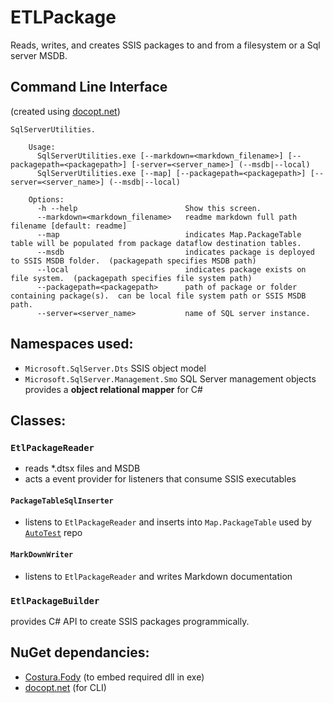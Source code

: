 ﻿# ETLPackage

Reads, writes, and creates SSIS packages to and from a filesystem or a Sql server MSDB.

## Command Line Interface
(created using [docopt.net](https://github.com/docopt/docopt.net))

    SqlServerUtilities.

        Usage:
          SqlServerUtilities.exe [--markdown=<markdown_filename>] [--packagepath=<packagepath>] [-server=<server_name>] (--msdb|--local)
          SqlServerUtilities.exe [--map] [--packagepath=<packagepath>] [--server=<server_name>] (--msdb|--local)

        Options:
          -h --help                        Show this screen.
          --markdown=<markdown_filename>   readme markdown full path filename [default: readme]
          --map                            indicates Map.PackageTable table will be populated from package dataflow destination tables.
          --msdb                           indicates package is deployed to SSIS MSDB folder.  (packagepath specifies MSDB path)
          --local                          indicates package exists on file system.  (packagepath specifies file system path)
          --packagepath=<packagepath>      path of package or folder containing package(s).  can be local file system path or SSIS MSDB path.
          --server=<server_name>           name of SQL server instance.

## Namespaces used:
- `Microsoft.SqlServer.Dts` SSIS object model
- `Microsoft.SqlServer.Management.Smo` SQL Server management objects provides a __object relational mapper__ for C# 

## Classes:

### `EtlPackageReader`
- reads *.dtsx files and MSDB 
- acts a event provider for listeners that consume SSIS executables

#### `PackageTableSqlInserter`
- listens to `EtlPackageReader` and inserts into `Map.PackageTable` used by [`AutoTest`](https://github.com/VCHDecisionSupport/AutoTest) repo

#### `MarkDownWriter`
- listens to `EtlPackageReader` and writes Markdown documentation

### `EtlPackageBuilder`
provides C# API to create SSIS packages programmically. 

## NuGet dependancies: 

- [Costura.Fody](http://stackoverflow.com/questions/189549/embedding-dlls-in-a-compiled-executable) (to embed required dll in exe)
- [docopt.net](https://github.com/docopt/docopt.net) (for CLI)